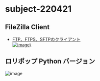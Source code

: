 # subject-220421

## FileZilla Client
  - [FTP、FTPS、SFTPのクライアント\
![image](https://user-images.githubusercontent.com/1501327/157356406-cb368674-ea88-4d66-8bd7-e95b2e120197.png)](https://filezilla-project.org/download.php?show_all=1)\


## ロリポップ Python バージョン
![image](https://user-images.githubusercontent.com/1501327/164386514-e96deace-d0c8-40a3-b1fb-2581920508ee.png)
